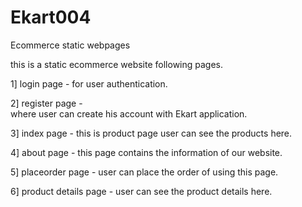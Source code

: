 # Ekart004
Ecommerce static webpages

 this is a static ecommerce website following pages.
 
 1] login page -
     for user authentication.
     
 2] register page -   
    where user can create his account with Ekart application.
     
3] index page -
    this is product page user can see the products here. 
    
4] about page -
    this page contains the information of our website.
    
5] placeorder page -
    user can place the order of using this page. 
    
6] product details page -
    user can see the product details here.  

    
   
